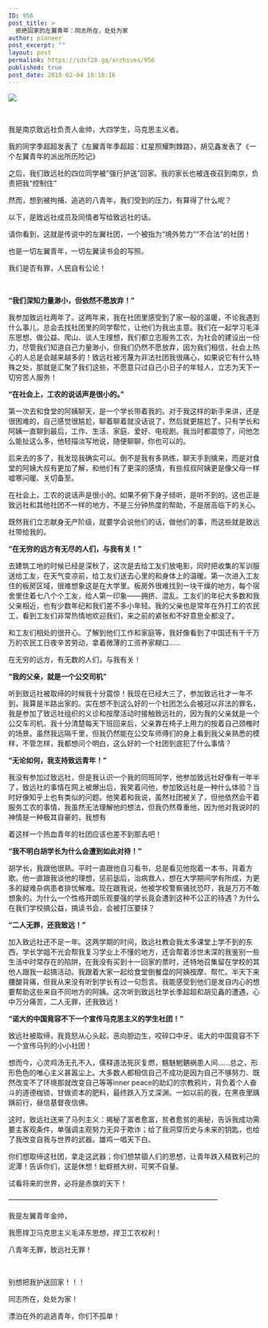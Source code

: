 ```yaml
---
ID: 956
post_title: >
  拒绝回家的左翼青年：同志所在，处处为家
author: pioneer
post_excerpt: ""
layout: post
permalink: https://sdxf28.gq/archives/956
published: true
post_date: 2018-02-04 10:18:16
---
```

<img class="aligncenter" src="https://sdxf26.gq/wp-content/uploads/2018/02/5a2dc0507d2ac69d5d52fa4ad1eab8cc.png" />

&nbsp;

我是南京致远社负责人金帅，大四学生，马克思主义者。

我的同学季超超发表了《左翼青年季超超：红星照耀荆棘路》，胡见鑫发表了《一个左翼青年的派出所历险记》

之后，我们致远社的四位同学被“强行护送”回家。我的家长也被连夜召到南京，负责把我“控制住”

然而，想到被拘捕、追逃的八青年，我们受到的压力，有算得了什么呢？

以下，是致远社成员及同情者写给致远社的话。

请你看到，这就是传说中的左翼社团，一个被指为“境外势力”“不合法”的社团！

也是一切左翼青年，一切左翼读书会的写照。

我们是否有罪，人民自有公论！

&nbsp;

<strong><b>“我们深知力量渺小，但依然不愿放弃！”</b></strong>

我参加致远社两年了。这两年来，我在社团里感受到了家一般的温暖，不论我遇到什么事儿，总会去找社团里的同学帮忙，让他们为我出主意。我们在一起学习毛泽东思想、做公益、爬山、谈人生理想，我们都立志服务工农，为社会的建设出一份力，尽管我们知道自己力量渺小，但我们仍然不愿放弃，因为我们相信，社会上热心的人总是会越来越多的！致远社被污蔑为非法社团我很痛心，如果说它有什么特殊之处，那就是汇聚了我们这些，不愿意只过自己小日子的年轻人，立志为天下一切穷苦人服务！

<strong><b>“在社会上，工农的说话声是很小的。”</b></strong>

第一次去和食堂的阿姨聊天，是一个学长带着我的。对于我这样的新手来讲，还是很困难的，自己感觉很尴尬，聊着聊着就没话说了，然后就更尴尬了。只有学长和阿姨一直聊到最后，工作、生活、家庭、爱好、电视剧。我当时都震惊了，问他怎么能扯这么多，他轻描淡写地说，随便聊聊，你也可以的。

后来去的多了，我发现我确实可以。倒不是我有多熟练，聊天手到擒来，而是对食堂的阿姨大叔有更加了解，和他们有了更深的感情，有些叔叔阿姨更是像父母一样嘘寒问暖、关切备至。

在社会上，工农的说话声是很小的。如果不俯下身子倾听，是听不到的。这也正是致远社和其他社团不一样的地方，不是三分钟热度的帮助，不是居高临下的关心。

既然我们立志献身无产阶级，就要学会说他们的话，做他们的事，而这些就是致远社带给我的。

<strong><b>“在无穷的远方有无尽的人们，与我有关！”</b></strong>

去建筑工地的时候已经是深秋了，这次是去给工友们放电影，同时把收集的军训服送给工友，在天气变凉前，给工友们送去心里的和身体上的温暖。第一次进入工友住的板房区域，很难想象这是在大学里。板房外很难找到一块干燥的地方，每个宿舍里住着七八个个工友，给人第一印象——拥挤、混乱。工友们的年纪大多数和我父亲相近，也有少数年纪和我们差不多小年轻。我的父亲也是常年在外打工的农民工，看到工友们非常热情地欢迎我们，来之前的紧张和不好意思全都没了。

和工友们相处的很开心。了解到他们工作和家庭等，我好像看到了中国还有千千万万的农民工日夜辛苦劳动，拿着微薄的工资养家糊口……

在无穷的远方，有无数的人们，与我有关！

<strong><b>“我的父亲，就是一个公交司机”</b></strong>

听到致远社被取缔的时候我十分震惊！我现在已经大三了，参加致远社才一年不到，我算是半路出家的。实在想不到这么好的一个社团怎么会被冠以非法的罪名，我是参加了致远社组织的义诊和按摩活动时接触致远社的，因为我的父亲就是一个公交车司机，我十分清楚每天下班回来后，父亲靠在椅子上用力的按着自己颈椎时的场景。虽然我远隔千里，但我仍然能在公交车师傅们的身上看到我父亲熟悉的模样，不管怎样，我都想问个明白，这么好的一个社团到底犯了什么事情？

<strong><b>“无论如何，我支持致远青年！”</b></strong>

我没有参加过致远社，但是我认识一个我的同班同学，他参加致远社好像有一年半了，致远社的事情在网上被爆出后，我笑着问他，参加致远社是一种什么体验？当时好像知乎上也有类似的问题。他笑着和我说，虽然社团被关了，但他依然会干着服务工农的事情，我虽然无法理解他的想法，但我仍然尊重他，因为他对我说时的神情是一种极其自豪的，我想有

着这样一个热血青年的社团应该也差不到那去吧！

<strong><b>“我不明白胡学长为什么会遭到如此对待！”</b></strong>

胡学长，我跟他很熟。平时一直跟他自习看书，总是看见他抱着一本书，背着方歌。他一直跟我谈他的理想，惩前毖后，治病救人，想在大学期间学有所成，为更多的疑难杂病患者排忧解难。现在跟我说，他被学校警察骚扰恐吓，我是万万不敢想象的。为什么一个性格开朗乐观要强的学长竟会遭到这种不公正的待遇？为什么在我们学校搞公益，搞读书会，会被打压要挟？

<strong><b>“二人无罪，还我致远！”</b></strong>

加入致远社还不足一年。这两学期的时间，致远社教会我太多课堂上学不到的东西，学长学姐不光会帮我复习学业上不懂的地方，还会帮着涉世未深的我鉴别一些生活中时常存在的陷阱，在我没有买到十一回家的票时，还特地召集留在学校的其他人跟我一起搞活动。我跟着大家一起给食堂倒餐盘的阿姨按摩、帮忙。半天下来腰酸背痛，但我从来没有听到学长有过一句怨言。我能感受到他们是发自内心的想要帮助这些来自不同地方的阿姨。这次听到致远社学长季超超和胡见鑫的遭遇，心中万分痛苦，二人无罪，还我致远！

<strong><b>“诺大的中国竟容不下一个宣传马克思主义的学生社团！”</b></strong>

致远社被取缔，我竟怒从心头起，恶向胆边生，咬碎口中牙。诺大的中国竟容不下一个宣传马列的小小社团！

想而今，心灵鸡汤无孔不入，儒释道法死灰复燃，魑魅魍魉祸患人间……总之，形形色色的唯心主义甚嚣尘上。大多数人都相信自己不成功是因为自己不够努力、既然改变不了环境那就改变自己等等inner peace的助幻的宗教鸦片，背负着个人奋斗的道德枷锁，甘做资本的肥料，最终跌入万丈深渊。一如以前的我，在黑夜里踽踽前行，昼信基督夜信佛。

这时，致远社送来了马列主义：揭秘了富者愈富，贫者愈贫的奥秘，告诉我成功需要主客观条件，单强调主观努力无异于欺诈；给了我洞穿历史与未来的钥匙，也给了我改变自我与世界的武器。雄鸡一唱天下白。

你们想取缔这社团，拿走这武器；你们想禁锢人们的思想，让青年跌入精致利己的泥潭！告诉你们，这是休想！蚍蜉撼大树，可笑不自量。

试看将来的世界，必将是赤旗的天下！

——————————————————————————————

我是左翼青年金帅，

我愿捍卫马克思主义毛泽东思想，捍卫工农权利！

八青年无罪，致远社无罪！

&nbsp;

别想把我护送回家！！！

同志所在，处处为家！

漂泊在外的追逃青年，你们不孤单！